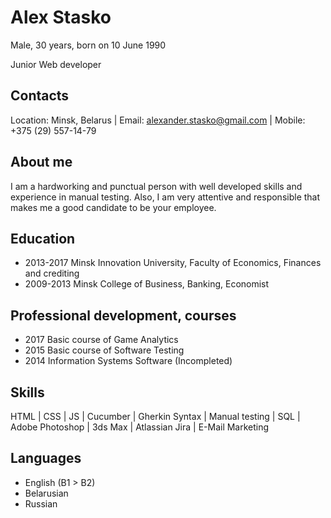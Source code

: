 # Alex Stasko
Male, 30 years, born on 10 June 1990

Junior Web developer

## Contacts
Location: Minsk, Belarus | Email: [alexander.stasko@gmail.com](mailto:alexander.stasko@gmail.com) | Mobile: +375 (29) 557-14-79

## About me
I am a hardworking and punctual person with well developed skills and experience in manual testing. Also, I am very attentive and responsible that makes me a good candidate to be your employee.

## Education
* 2013-2017 Minsk Innovation University, Faculty of Economics, Finances and crediting
* 2009-2013 Minsk College of Business, Banking, Economist

## Professional development, courses
* 2017 Basic course of Game Analytics
* 2015 Basic course of Software Testing
* 2014 Information Systems Software (Incompleted)

## Skills
HTML | CSS | JS | Cucumber | Gherkin Syntax | Manual testing | SQL | Adobe Photoshop | 3ds Max | Atlassian Jira | E-Mail Marketing

## Languages
* English (B1 > B2)
* Belarusian
* Russian
